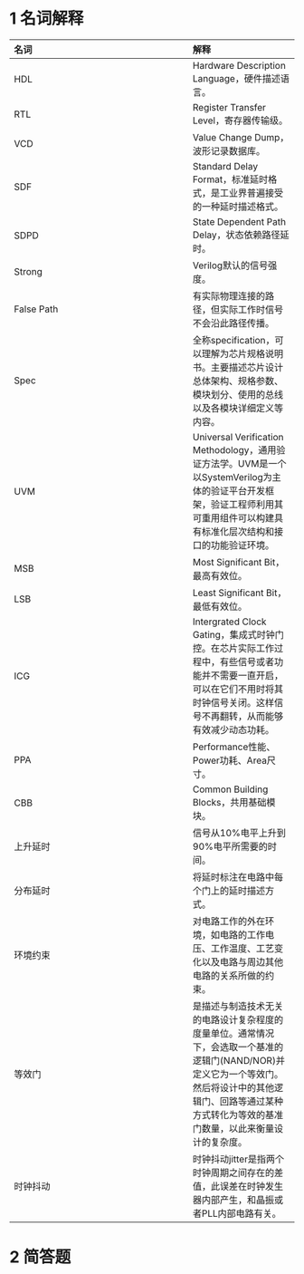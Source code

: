 # 1 名词解释

| <div style="width:300px">名词 | 解释 |
| :--- | :--- |
| HDL | Hardware Description Language，硬件描述语言。 |
| RTL | Register Transfer Level，寄存器传输级。 |
| VCD | Value Change Dump，波形记录数据库。 |
| SDF | Standard Delay Format，标准延时格式，是工业界普遍接受的一种延时描述格式。 |
| SDPD | State Dependent Path Delay，状态依赖路径延时。 |
| Strong | Verilog默认的信号强度。 |
| False Path | 有实际物理连接的路径，但实际工作时信号不会沿此路径传播。 |
| Spec | 全称specification，可以理解为芯片规格说明书。主要描述芯片设计总体架构、规格参数、模块划分、使用的总线以及各模块详细定义等内容。 |
| UVM | Universal Verification Methodology，通用验证方法学。UVM是一个以SystemVerilog为主体的验证平台开发框架，验证工程师利用其可重用组件可以构建具有标准化层次结构和接口的功能验证环境。 |
| MSB | Most Significant Bit，最高有效位。 |
| LSB | Least Significant Bit，最低有效位。 |
| ICG | Intergrated Clock Gating，集成式时钟门控。在芯片实际工作过程中，有些信号或者功能并不需要一直开启，可以在它们不用时将其时钟信号关闭。这样信号不再翻转，从而能够有效减少动态功耗。 |
| PPA | Performance性能、Power功耗、Area尺寸。 |
| CBB | Common Building Blocks，共用基础模块。 |
| 上升延时 | 信号从10%电平上升到90%电平所需要的时间。 |
| 分布延时 | 将延时标注在电路中每个门上的延时描述方式。 |
| 环境约束 | 对电路工作的外在环境，如电路的工作电压、工作温度、工艺变化以及电路与周边其他电路的关系所做的约束。 |
| 等效门 | 是描述与制造技术无关的电路设计复杂程度的度量单位。通常情况下，会选取一个基准的逻辑门(NAND/NOR)并定义它为一个等效门。然后将设计中的其他逻辑门、回路等通过某种方式转化为等效的基准门数量，以此来衡量设计的复杂度。 |
| 时钟抖动 | 时钟抖动jitter是指两个时钟周期之间存在的差值，此误差在时钟发生器内部产生，和晶振或者PLL内部电路有关。 |

# 2 简答题
